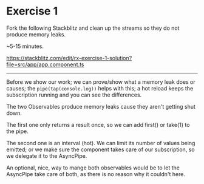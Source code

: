 # Exercise 1

Fork the following Stackblitz and clean up the streams so they do not produce memory leaks.

~5-15 minutes.

https://stackblitz.com/edit/rx-exercise-1-solution?file=src/app/app.component.ts

---

Before we show our work; we can prove/show what a memory leak does or causes; the `pipe(tap(console.log))` helps with this; a hot reload keeps the subscription running and you can see the differences.

The two Observables produce memory leaks cause they aren't getting shut down. 

The first one only returns a result once, so we can add first() or take(1) to the pipe. 

The second one is an interval (hot). We can limit its number of values being emitted; or we make sure the component takes care of our subscription, so we delegate it to the AsyncPipe. 

An optional, nice, way to mange both observables would be to let the AsyncPipe take care of both, as there is no reason why it couldn't here.